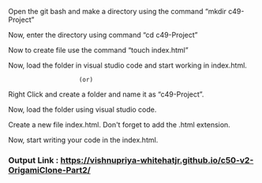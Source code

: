 Open the git bash and make a directory using the command “mkdir c49-Project”

Now, enter the directory using command “cd c49-Project”

Now to create file use the command “touch index.html” 

Now, load the folder in visual studio code and start working in index.html.

						(or)
Right Click and create a folder and name it as “c49-Project”.

Now, load the folder using visual studio code.

Create a new file index.html. Don't forget to add the .html extension. 

Now, start writing your code in the index.html.

### Output Link : https://vishnupriya-whitehatjr.github.io/c50-v2-OrigamiClone-Part2/


